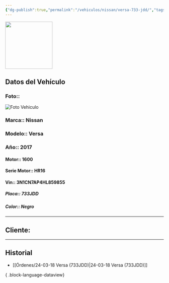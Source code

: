 ```yaml
---
{"dg-publish":true,"permalink":"/vehiculos/nissan/versa-733-jdd/","tags":["Nissan"]}
---
```


<img src="https://lh3.googleusercontent.com/d/137fl3TIZ0-PU8b-Pt0bsjclwHub_u78G" width="150">

## Datos del Vehículo 
### Foto:: 
<img src="https://lh3.googleusercontent.com/d/1Iw1hR2ZZ-207TFnVJNKzCWZbKu6roMde" Alt="Foto Vehiculo">

### Marca:: Nissan
### Modelo:: Versa 
### Año:: 2017
#### Motor:: 1600
#### Serie Motor:: HR16
#### Vin:: 3N1CN7AP4HL859855
##### Placa:: 733JDD
##### Color:: Negro
---

## Cliente:



---

## Historial

- [[Órdenes/24-03-18 Versa (733JDD)\|24-03-18 Versa (733JDD)]]

{ .block-language-dataview} 